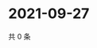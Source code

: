 # 2021-09-27

共 0 条

<!-- BEGIN -->
<!-- 最后更新时间 Mon Sep 27 2021 01:19:17 GMT+0800 (China Standard Time) -->

<!-- END -->
